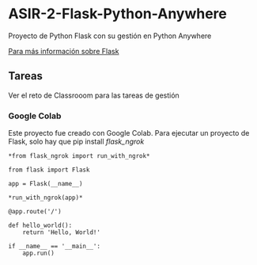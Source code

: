 # ASIR-2-Flask-Python-Anywhere
Proyecto de Python Flask con su gestión en Python Anywhere

[Para más información sobre Flask](https://openwebinars.net/blog/que-es-flask/)

## Tareas ##
Ver el reto de Classrooom para las tareas de gestión

### Google Colab ###
Este proyecto fue creado con Google Colab. Para ejecutar un proyecto de Flask, solo hay que pip install *flask_ngrok*

    *from flask_ngrok import run_with_ngrok* 

    from flask import Flask

    app = Flask(__name__)

    *run_with_ngrok(app)* 

    @app.route('/')
    
    def hello_world():
        return 'Hello, World!'
        
    if __name__ == '__main__':
        app.run()
